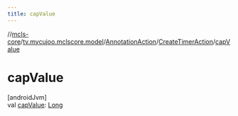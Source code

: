 ```yaml
---
title: capValue
---
```

//[mcls-core](../../../../index.html)/[tv.mycujoo.mclscore.model](../../index.html)/[AnnotationAction](../index.html)/[CreateTimerAction](index.html)/[capValue](cap-value.html)



# capValue



[androidJvm]\
val [capValue](cap-value.html): [Long](https://kotlinlang.org/api/latest/jvm/stdlib/kotlin/-long/index.html)




